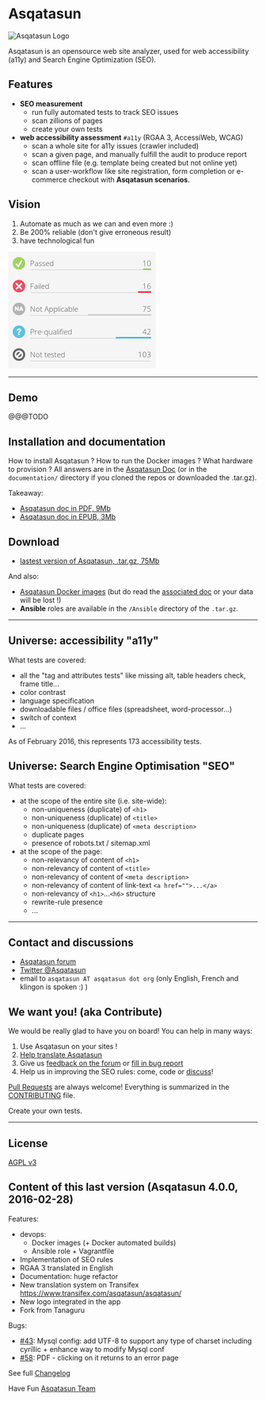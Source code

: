 # Asqatasun

![Asqatasun Logo](http://forum.asqatasun.org/uploads/default/original/1X/e16a2b9b7f5a4dc756f03630923290c695c762c9.png)


Asqatasun is an opensource web site analyzer, used for web accessibility (a11y) and Search Engine Optimization (SEO).

## Features

* **SEO measurement**
    * run fully automated tests to track SEO issues
    * scan zillions of pages
    * create your own tests
* **web accessibility assessment** `#a11y` (RGAA 3, AccessiWeb, WCAG)
    * scan a whole site for a11y issues (crawler included)
    * scan a given page, and manually fulfill the audit to produce report
    * scan offline file (e.g. template being created but not online yet)
    * scan a user-workflow like site registration, form completion or e-commerce checkout with **Asqatasun scenarios**.
 
## Vision

1. Automate as much as we can and even more :)
2. Be 200% reliable (don't give erroneous result)
3. have technological fun

![5 types of accessibility results](/documentation/en/20_User_doc/Images/screenshot_20150307_ASQATASUN_5_types_of_result.png)

---

## Demo

@@@TODO

## Installation and documentation

How to install Asqatasun ? How to run the Docker images ? What hardware to provision ?
All answers are in the [Asqatasun Doc](http://doc.asqatasun.org/en/) (or in the `documentation/`
directory if you cloned the repos or downloaded the .tar.gz).

Takeaway:

* [Asqatasun doc in PDF, 9Mb](https://www.gitbook.com/download/pdf/book/asqatasun/asqatasun?lang=en)
* [Asqatasun doc in EPUB, 3Mb](https://www.gitbook.com/download/epub/book/asqatasun/asqatasun?lang=en)

## Download

* [lastest version of Asqatasun, .tar.gz, 75Mb](http://download.asqatasun.org/asqatasun-latest.tar.gz)

And also: 

* [Asqatasun Docker images](https://hub.docker.com/r/asqatasun/asqatasun/)
(but do read the [associated doc](http://doc.asqatasun.org/en/10_Install_doc/Docker/index.html) or your data will be lost !)
* **Ansible** roles are available in the `/Ansible` directory of the `.tar.gz`.

---

## Universe: accessibility "a11y"

What tests are covered:

* all the "tag and attributes tests" like missing alt, table headers check, frame title...
* color contrast
* language specification
* downloadable files / office files (spreadsheet, word-processor...)
* switch of context
* ...

As of February 2016, this represents 173 accessibility tests.

## Universe: Search Engine Optimisation "SEO"

What tests are covered:

* at the scope of the entire site (i.e. site-wide):
    * non-uniqueness (duplicate) of `<h1>`
    * non-uniqueness (duplicate) of `<title>`
    * non-uniqueness (duplicate) of `<meta description>`
    * duplicate pages
    * presence of robots.txt / sitemap.xml
* at the scope of the page:
    * non-relevancy of content of `<h1>`
    * non-relevancy of content of `<title>`
    * non-relevancy of content of `<meta description>`
    * non-relevancy of content of link-text `<a href="">...</a>`
    * non-relevancy of `<h1>`...`<h6>` structure
    * rewrite-rule presence 
    * ...

---

## Contact and discussions

* [Asqatasun forum](http://forum.asqatasun.org/) 
* [Twitter @Asqatasun](https://twitter.com/Asqatasun)
* email to `asqatasun AT asqatasun dot org` (only English, French and klingon is spoken :) ) 

## We want you! (aka Contribute)

We would be really glad to have you on board! You can help in many ways:

1. Use Asqatasun on your sites !
1. [Help translate Asqatasun](https://www.transifex.com/asqatasun/asqatasun/) 
1. Give us [feedback on the forum](http://forum.asqatasun.org) or [fill in bug report](https://github.com/Asqatasun/Asqatasun/issues)
1. Help us in improving the SEO rules: come, code or [discuss](http://forum.asqatasun.org)!

[Pull Requests](https://github.com/Asqatasun/Asqatasun/pulls) are always welcome! 
Everything is summarized in the [CONTRIBUTING](CONTRIBUTING.md) file.

Create your own tests.

---

## License

 [AGPL v3](LICENSE) 

## Content of this last version (Asqatasun 4.0.0, 2016-02-28)

Features:

- devops:
    - Docker images (+ Docker automated builds)
    - Ansible role + Vagrantfile
- Implementation of SEO rules
- RGAA 3 translated in English
- Documentation: huge refactor 
- New translation system on Transifex https://www.transifex.com/asqatasun/asqatasun/
- New logo integrated in the app
- Fork from Tanaguru

Bugs:
- [#43](https://github.com/Asqatasun/Asqatasun/issues/43): Mysql config: add UTF-8 
to support any type of charset including cyrillic + enhance way to modify Mysql conf
- [#58](https://github.com/Asqatasun/Asqatasun/issues/58): PDF - clicking on it returns to an error page

See full [Changelog](CHANGELOG.txt)

Have Fun
[Asqatasun Team](asqatasun-team.md)
